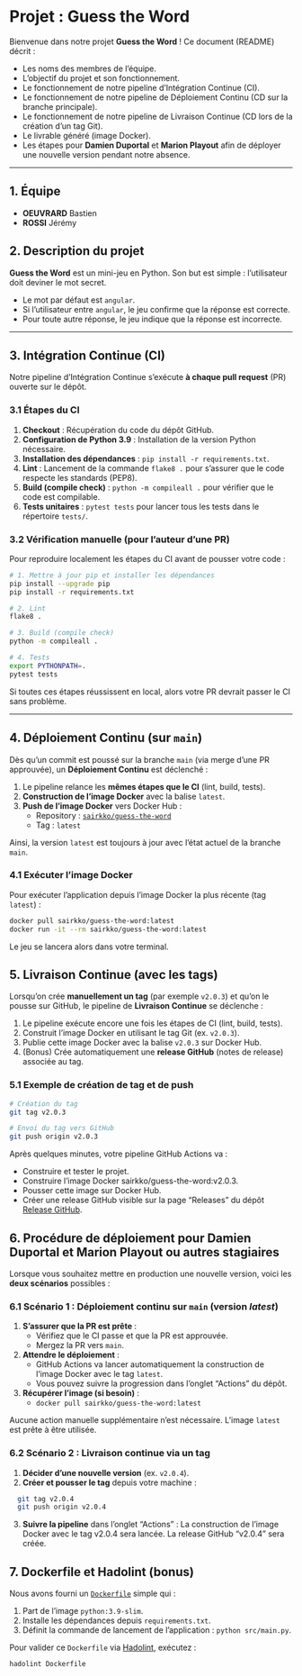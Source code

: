 # Projet : Guess the Word

Bienvenue dans notre projet **Guess the Word** ! Ce document (README) décrit :

- Les noms des membres de l’équipe.
- L’objectif du projet et son fonctionnement.
- Le fonctionnement de notre pipeline d’Intégration Continue (CI).
- Le fonctionnement de notre pipeline de Déploiement Continu (CD sur la branche principale).
- Le fonctionnement de notre pipeline de Livraison Continue (CD lors de la création d’un tag Git).
- Le livrable généré (image Docker).
- Les étapes pour **Damien Duportal** et **Marion Playout** afin de déployer une nouvelle version pendant notre absence.

---

## 1. Équipe

- **OEUVRARD** Bastien
- **ROSSI** Jérémy

## 2. Description du projet

**Guess the Word** est un mini-jeu en Python. Son but est simple : l’utilisateur doit deviner le mot secret.  
- Le mot par défaut est `angular`.  
- Si l’utilisateur entre `angular`, le jeu confirme que la réponse est correcte.  
- Pour toute autre réponse, le jeu indique que la réponse est incorrecte.

---

## 3. Intégration Continue (CI)

Notre pipeline d’Intégration Continue s’exécute **à chaque pull request** (PR) ouverte sur le dépôt.

### 3.1 Étapes du CI

1. **Checkout** : Récupération du code du dépôt GitHub.  
2. **Configuration de Python 3.9** : Installation de la version Python nécessaire.  
3. **Installation des dépendances** : `pip install -r requirements.txt`.  
4. **Lint** : Lancement de la commande `flake8 .` pour s’assurer que le code respecte les standards (PEP8).  
5. **Build (compile check)** : `python -m compileall .` pour vérifier que le code est compilable.  
6. **Tests unitaires** : `pytest tests` pour lancer tous les tests dans le répertoire `tests/`.

### 3.2 Vérification manuelle (pour l’auteur d’une PR)

Pour reproduire localement les étapes du CI avant de pousser votre code :

```bash
# 1. Mettre à jour pip et installer les dépendances
pip install --upgrade pip
pip install -r requirements.txt

# 2. Lint
flake8 .

# 3. Build (compile check)
python -m compileall .

# 4. Tests
export PYTHONPATH=.
pytest tests
```
Si toutes ces étapes réussissent en local, alors votre PR devrait passer le CI sans problème.

---

## 4. Déploiement Continu (sur `main`)

Dès qu’un commit est poussé sur la branche `main` (via merge d’une PR approuvée), un **Déploiement Continu** est déclenché :

1. Le pipeline relance les **mêmes étapes que le CI** (lint, build, tests).  
2. **Construction de l’image Docker** avec la balise `latest`.  
3. **Push de l’image Docker** vers Docker Hub :  
   - Repository : [`sairkko/guess-the-word`](https://hub.docker.com/r/sairkko/guess-the-word)  
   - Tag : `latest`  

Ainsi, la version `latest` est toujours à jour avec l’état actuel de la branche `main`.

### 4.1 Exécuter l’image Docker

Pour exécuter l’application depuis l’image Docker la plus récente (tag `latest`) :

```bash
docker pull sairkko/guess-the-word:latest
docker run -it --rm sairkko/guess-the-word:latest
```
Le jeu se lancera alors dans votre terminal.

## 5. Livraison Continue (avec les tags)

Lorsqu’on crée **manuellement un tag** (par exemple `v2.0.3`) et qu’on le pousse sur GitHub, le pipeline de **Livraison Continue** se déclenche :

1. Le pipeline exécute encore une fois les étapes de CI (lint, build, tests).  
2. Construit l’image Docker en utilisant le tag Git (ex. `v2.0.3`).  
3. Publie cette image Docker avec la balise `v2.0.3` sur Docker Hub.  
4. (Bonus) Crée automatiquement une **release GitHub** (notes de release) associée au tag.

### 5.1 Exemple de création de tag et de push

```bash
# Création du tag
git tag v2.0.3

# Envoi du tag vers GitHub
git push origin v2.0.3
```

Après quelques minutes, votre pipeline GitHub Actions va :

- Construire et tester le projet.
- Construire l’image Docker sairkko/guess-the-word:v2.0.3.
- Pousser cette image sur Docker Hub.
- Créer une release GitHub visible sur la page “Releases” du dépôt [Release GitHub](https://github.com/Sairkko/ci-cd-evalM2/releases/tag/v2.0.3).

## 6. Procédure de déploiement pour Damien Duportal et Marion Playout ou autres stagiaires

Lorsque vous souhaitez mettre en production une nouvelle version, voici les **deux scénarios** possibles :

### 6.1 Scénario 1 : Déploiement continu sur `main` (version *latest*)

1. **S’assurer que la PR est prête** :  
   - Vérifiez que le CI passe et que la PR est approuvée.  
   - Mergez la PR vers `main`.  
2. **Attendre le déploiement** :  
   - GitHub Actions va lancer automatiquement la construction de l’image Docker avec le tag `latest`.  
   - Vous pouvez suivre la progression dans l’onglet “Actions” du dépôt.  
3. **Récupérer l’image (si besoin)** :  
   - `docker pull sairkko/guess-the-word:latest`

Aucune action manuelle supplémentaire n’est nécessaire. L’image `latest` est prête à être utilisée.

### 6.2 Scénario 2 : Livraison continue via un tag

1. **Décider d’une nouvelle version** (ex. `v2.0.4`).  
2. **Créer et pousser le tag** depuis votre machine :  
 ```bash
   git tag v2.0.4
   git push origin v2.0.4
```
3. **Suivre la pipeline** dans l’onglet “Actions” :
La construction de l’image Docker avec le tag v2.0.4 sera lancée.
La release GitHub “v2.0.4” sera créée.

## 7. Dockerfile et Hadolint (bonus)

Nous avons fourni un [`Dockerfile`](./Dockerfile) simple qui :

1. Part de l’image `python:3.9-slim`.  
2. Installe les dépendances depuis `requirements.txt`.  
3. Définit la commande de lancement de l’application : `python src/main.py`.  

Pour valider ce `Dockerfile` via [Hadolint](https://github.com/hadolint/hadolint), exécutez :

```bash
hadolint Dockerfile
```

